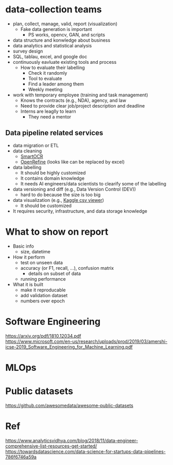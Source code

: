 # data-collection teams
* plan, collect, manage, valid, report (visualization)
  * Fake data generation is important
    * PS works, opencv, GAN, and scripts
* data structure and konwledge about business
* data analytics and statistical analysis
* survey design
* SQL, tablau, excel, and google doc
* continuously eavluate existing tools and process
  * How to evaluate their labelling
    * Check it randomly
    * Tool to evaluate
    * Find a leader among them
    * Weekly meeting
* work with temporary employee (training and task management)
  * Knows the contracts (e.g., NDA), agency, and law
  * Need to provide clear job/project description and deadline
  * Interns are leaglly to learn
    * They need a mentor

## Data pipeline related services
* data migration or ETL 
* data cleaning
  * [SmartOCR](https://www.smartocr.jp/)
  * [OpenRefine](https://openrefine.org/) (looks like can be replaced by excel)
* data labelling
  * It should be highly customized
  * It contains domain knowledge
  * It needs AI engineers/data scientists to clearify some of the labelling
* data versioning and diff (e.g., Data Version Control (DEV))
  * hard to do because the size is too big
* data visualization (e.g., [Kaggle csv viewer](https://github.com/study-ml/chart-table))
  * It should be customized
* It requires security, infrastructure, and data storage knowledge

# What to show on report
* Basic info
  * size, datetime
* How it perform
  * test on unseen data
  * accuracy (or F1, recall, ...), confusion matrix
    * details on subset of data
  * running performance
* What it is built
  * make it reproducable
  * add validation dataset
  * numbers over epoch

# Software Engineering  
https://arxiv.org/pdf/1810.12034.pdf  
https://www.microsoft.com/en-us/research/uploads/prod/2019/03/amershi-icse-2019_Software_Engineering_for_Machine_Learning.pdf  

# MLOps

# Public datasets  
https://github.com/awesomedata/awesome-public-datasets  

# Ref  
https://www.analyticsvidhya.com/blog/2018/11/data-engineer-comprehensive-list-resources-get-started/  
https://towardsdatascience.com/data-science-for-startups-data-pipelines-786f6746a59a  
